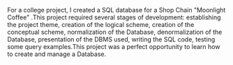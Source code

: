 For a college project, I created a SQL database for a Shop Chain "Moonlight Coffee" .This project required several stages of development: establishing the project theme, creation of the logical scheme, creation of the conceptual scheme, normalization of the Database, denormalization of the Database, presentation of the DBMS used, writing the SQL code, testing some query examples.This project was a perfect opportunity to learn how to create and manage a Database.
